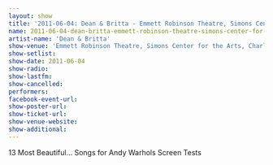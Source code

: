 ```yaml
---
layout: show
title: '2011-06-04: Dean & Britta - Emmett Robinson Theatre, Simons Center for the Arts, Charleston, SC, USA'
name: 2011-06-04-dean-britta-emmett-robinson-theatre-simons-center-for-the-arts-charleston-sc-usa
artist-name: 'Dean & Britta'
show-venue: 'Emmett Robinson Theatre, Simons Center for the Arts, Charleston, SC, USA'
show-setlist: 
show-date: 2011-06-04
show-radio: 
show-lastfm: 
show-cancelled: 
performers: 
facebook-event-url: 
show-poster-url: 
show-ticket-url: 
show-venue-website: 
show-additional: 
---
```


13 Most Beautiful... Songs for Andy Warhols Screen Tests